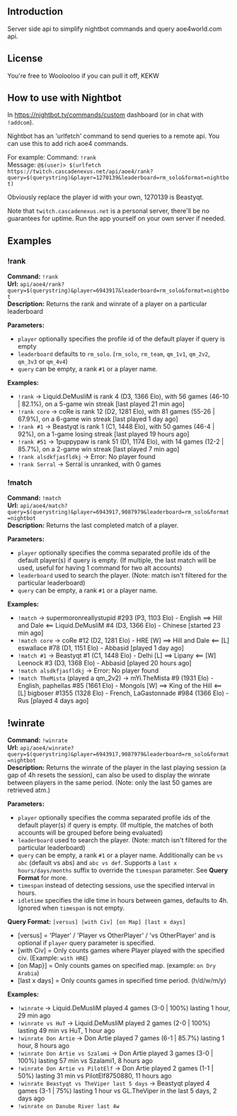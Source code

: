 
## Introduction

Server side api to simplify nightbot commands and query aoe4world.com api.

## License

You're free to Woolooloo if you can pull it off, KEKW

## How to use with Nightbot

In https://nightbot.tv/commands/custom dashboard (or in chat with `!addcom`).

Nightbot has an 'urlfetch' command to send queries to a remote api. You can use this to add rich aoe4 commands.

For example: 
Command: `!rank`   
Message: `@$(user)> $(urlfetch https://twitch.cascadenexus.net/api/aoe4/rank?query=$(querystring)&player=1270139&leaderboard=rm_solo&format=nightbot)`

Obviously replace the player id with your own, 1270139 is Beastyqt.

Note that `twitch.cascadenexus.net` is a personal server, there'll be no guarantees for uptime. Run the app yourself on your own server if needed.

## Examples

### !rank

**Command:** `!rank`   
**Url:** `api/aoe4/rank?query=$(querystring)&player=6943917&leaderboard=rm_solo&format=nightbot`  
**Description:** Returns the rank and winrate of a player on a particular leaderboard

**Parameters:**   
- `player` optionally specifies the profile id of the default player if query is empty   
- `leaderboard` defaults to `rm_solo`. (`rm_solo`, `rm_team`, `qm_1v1`, `qm_2v2`, `qm_3v3` or `qm_4v4`)
- `query` can be empty, a rank `#1` or a player name.

**Examples:**
- `!rank` -> Liquid.DeMusliM is rank 4 (D3, 1366 Elo), with 56 games (46-10 | 82.1%), on a 5-game win streak [last played 21 min ago]   
- `!rank core` -> coRe is rank 12 (D2, 1281 Elo), with 81 games (55-26 | 67.9%), on a 6-game win streak [last played 1 day ago]   
- `!rank #1` -> Beastyqt is rank 1 (C1, 1448 Elo), with 50 games (46-4 | 92%), on a 1-game losing streak [last played 19 hours ago]   
- `!rank #51` -> 1puppypaw is rank 51 (D1, 1174 Elo), with 14 games (12-2 | 85.7%), on a 2-game win streak [last played 7 min ago]
- `!rank alsdkfjasfldkj` -> Error: No player found
- `!rank Serral` -> Serral is unranked, with 0 games

### !match

**Command:** `!match`  
**Url:** `api/aoe4/match?query=$(querystring)&player=6943917,9087979&leaderboard=rm_solo&format=nightbot`  
**Description:** Returns the last completed match of a player.  

**Parameters:**   
- `player` optionally specifies the comma separated profile ids of the default player(s) if query is empty. (If multiple, the last match will be used, useful for having 1 command for two alt accounts)
- `leaderboard` used to search the player. (Note: match isn't filtered for the particular leaderboard)
- `query` can be empty, a rank `#1` or a player name.

**Examples:**   
- `!match` -> supermoronreallystupid #293 (P3, 1103 Elo) - English ==> Hill and Dale <== Liquid.DeMusliM #4 (D3, 1366 Elo) - Chinese [started 23 min ago]
- `!match core` -> coRe #12 (D2, 1281 Elo) - HRE [W] ==> Hill and Dale <== [L] eswallace #78 (D1, 1151 Elo) - Abbasid [played 1 day ago]
- `!match #1` -> Beastyqt #1 (C1, 1448 Elo) - Delhi [L] ==> Lipany <== [W] Leenock #3 (D3, 1368 Elo) - Abbasid [played 20 hours ago]
- `!match alsdkfjasfldkj` -> Error: No player found
- `!match TheMista` (played a qm_2v2) ->  mYi.TheMista #9 (1931 Elo) - English, paphellas #85 (1661 Elo) - Mongols [W] ==> King of the Hill <== [L] bigboser #1355 (1328 Elo) - French, LaGastonnade #984 (1366 Elo) - Rus [played 4 days ago]

## !winrate

**Command:** `!winrate`  
**Url:** `api/aoe4/winrate?query=$(querystring)&player=6943917,9087979&leaderboard=rm_solo&format=nightbot`  
**Description:** Returns the winrate of the player in the last playing session (a gap of 4h resets the session), can also be used to display the winrate between players in the same period. (Note: only the last 50 games are retrieved atm.)

**Parameters:**   
- `player` optionally specifies the comma separated profile ids of the default player(s) if query is empty. (If multiple, the matches of both accounts will be grouped before being evaluated)
- `leaderboard` used to search the player. (Note: match isn't filtered for the particular leaderboard)
- `query` can be empty, a rank `#1` or a player name. Additionally can be `vs abc` (default vs abs) and `abc vs def`. Supports a `last x hours/days/months` suffix to override the `timespan` parameter. See **Query Format** for more.
- `timespan` instead of detecting sessions, use the specified interval in hours. 
- `idletime` specifies the idle time in hours between games, defaults to 4h. Ignored when `timespan` is not empty.

**Query Format:**
`[versus] [with Civ] [on Map] [last x days]`
- [versus] = 'Player' / 'Player vs OtherPlayer' / 'vs OtherPlayer' and is optional if `player` query parameter is specified.
- [with Civ] = Only counts games where Player played with the specified civ. (Example: `with HRE`)
- [on Map}] = Only counts games on specified map. (example: `on Dry Arabia`)
- [last x days] = Only counts games in specified time period. (h/d/w/m/y) 

**Examples:**   
- `!winrate` -> Liquid.DeMusliM played 4 games (3-0 | 100%) lasting 1 hour, 29 min ago
- `!winrate vs HuT` -> Liquid.DeMusliM played 2 games (2-0 | 100%) lasting 49 min vs HuT, 1 hour ago
- `!winrate Don Artie` -> Don Artie played 7 games (6-1 | 85.7%) lasting 1 hour, 8 hours ago
- `!winrate Don Artie vs Szalami` -> Don Artie played 3 games (3-0 | 100%) lasting 57 min vs Szalami1, 8 hours ago
- `!winrate Don Artie vs PilotElf` -> Don Artie played 2 games (1-1 | 50%) lasting 31 min vs PilotElf8750880, 11 hours ago
- `!winrate Beastyqt vs TheViper last 5 days` -> Beastyqt played 4 games (3-1 | 75%) lasting 1 hour vs GL.TheViper in the last 5 days, 2 days ago
- `!winrate on Danube River last 4w`